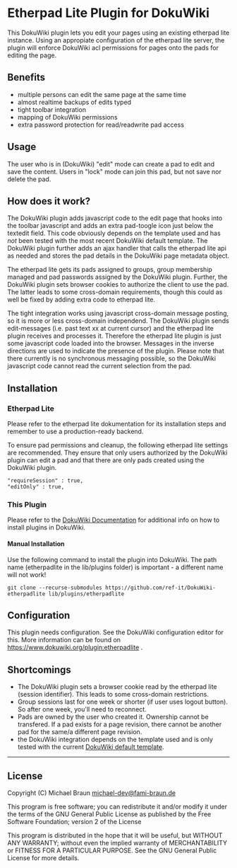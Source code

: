 # Etherpad Lite Plugin for DokuWiki

This DokuWiki plugin lets you edit your pages using an existing etherpad lite instance. Using an appropiate configuration of the etherpad lite server, the plugin will enforce DokuWiki acl permissions for pages onto the pads for editing the page.

## Benefits

  * multiple persons can edit the same page at the same time
  * almost realtime backups of edits typed
  * tight toolbar integration
  * mapping of DokuWiki permissions
  * extra password protection for read/readwrite pad access

## Usage

The user who is in (DokuWiki) "edit" mode can create a pad to edit and save the content. Users in "lock" mode can join this pad, but not save nor delete the pad.

## How does it work?

The DokuWiki plugin adds javascript code to the edit page that hooks into the toolbar javascript and adds an extra pad-toogle icon just below the textedit field. This code obviously depends on the template used and has *not* been tested with the most recent DokuWiki default template. The DokuWiki plugin further adds an ajax handler that calls the etherpad lite api as needed and stores the pad details in the DokuWiki page metadata object.

The etherpad lite gets its pads assigned to groups, group membership managed and pad passwords assigned by the DokuWiki plugin. Further, the DokuWiki plugin sets browser cookies to authorize the client to use the pad. The latter leads to some cross-domain requirements, though this could as well be fixed by adding extra code to etherpad lite.

The tight integration works using javascript cross-domain message posting, so it is more or less cross-domain independend. The DokuWiki plugin sends edit-messages (i.e. past text xx at current cursor) and the etherpad lite plugin receives and processes it. Therefore the etherpad lite plugin is just some javascript code loaded into the browser. Messages in the inverse directions are used to indicate the presence of the plugin. Please note that there currently is no synchronous messaging possible, so the DokuWiki javascript code cannot read the current selection from the pad.

## Installation

### Etherpad Lite

Please refer to the etherpad lite dokumentation for its installation steps and remember to use a production-ready backend.

To ensure pad permissions and cleanup, the following etherpad lite settings are recommended. They ensure that only users authorized by the DokuWiki plugin can edit a pad and that there are only pads created using the DokuWiki plugin.

```
"requireSession" : true,
"editOnly" : true,
```

### This Plugin

Please refer to the [DokuWiki Documentation](https://www.dokuwiki.org/plugin_installation_instructions) for additional info on how to install plugins in DokuWiki.

#### Manual Installation

Use the following command to install the plugin into DokuWiki. The path name (etherpadlite in the lib/plugins folder) is important - a different name will not work!

```
git clone --recurse-submodules https://github.com/ref-it/DokuWiki-etherpadlite lib/plugins/etherpadlite
```

## Configuration

This plugin needs configuration. See the DokuWiki configuration editor for this. More information can be found on https://www.dokuwiki.org/plugin:etherpadlite .


## Shortcomings

  * The DokuWiki plugin sets a browser cookie read by the etherpad lite (session identifier). This leads to some cross-domain restrictions.
  * Group sessions last for one week or shorter (if user uses logout button). So after one week, you'll need to reconnect.
  * Pads are owned by the user who created it. Ownership cannot be transfered. If a pad exists for a page revision, there cannot be another pad for the same/a different page revision.
  * the DokuWiki integration depends on the template used and is only tested with the current [DokuWiki default template](https://www.dokuwiki.org/template:DokuWiki).
  
---

## License

Copyright (C) Michael Braun <michael-dev@fami-braun.de>

This program is free software; you can redistribute it and/or modify
it under the terms of the GNU General Public License as published by
the Free Software Foundation; version 2 of the License

This program is distributed in the hope that it will be useful,
but WITHOUT ANY WARRANTY; without even the implied warranty of
MERCHANTABILITY or FITNESS FOR A PARTICULAR PURPOSE.  See the
GNU General Public License for more details.

